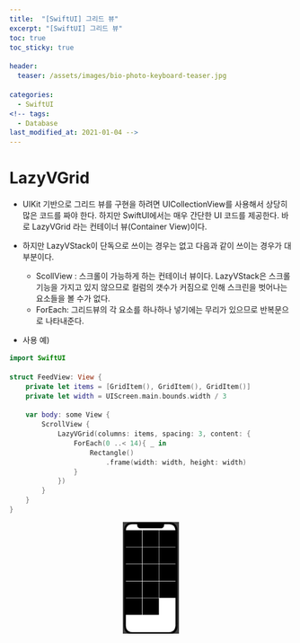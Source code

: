```yaml
---
title:  "[SwiftUI] 그리드 뷰"
excerpt: "[SwiftUI] 그리드 뷰"
toc: true
toc_sticky: true

header:
  teaser: /assets/images/bio-photo-keyboard-teaser.jpg

categories:
  - SwiftUI
<!-- tags:
  - Database 
last_modified_at: 2021-01-04 -->
---
```

# LazyVGrid
- UIKit 기반으로 그리드 뷰를 구현을 하려면 UICollectionView를 사용해서 상당히 많은 코드를 짜야 한다. 하지만 SwiftUI에서는 매우 간단한 UI 코드를 제공한다. 바로 LazyVGrid 라는 컨테이너 뷰(Container View)이다.
- 하지만 LazyVStack이 단독으로 쓰이는 경우는 없고 다음과 같이 쓰이는 경우가 대부분이다.

  - ScollView : 스크롤이 가능하게 하는 컨테이너 뷰이다. LazyVStack은 스크롤 기능을 가지고 있지 않으므로 컬럼의 갯수가 커짐으로 인해 스크린을 벗어나는 요소들을 볼 수가 없다.
  - ForEach: 그리드뷰의 각 요소를 하나하나 넣기에는 무리가 있으므로 반복문으로 나타내준다.

- 사용 예)
```swift
import SwiftUI

struct FeedView: View {
    private let items = [GridItem(), GridItem(), GridItem()]
    private let width = UIScreen.main.bounds.width / 3
    
    var body: some View {
        ScrollView {
            LazyVGrid(columns: items, spacing: 3, content: {
                ForEach(0 ..< 14){ _ in
                    Rectangle()
                        .frame(width: width, height: width)
                }
            })
        }
    }
}
```

<p align="center"> <img src = "https://raw.githubusercontent.com/ronick-grammer/ronick-grammer.github.io/main/assets/images/Swift/LazyVGrid.png" width="20%"></p>
  



